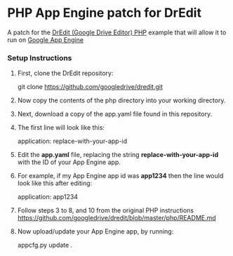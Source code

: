 PHP App Engine patch for DrEdit
===============================

A patch for the [DrEdit (Google Drive Editor) PHP](https://github.com/googledrive/dredit/tree/master/php) example that will allow it to run on [Google App Engine](http://cloud.google.com/appengine)

### Setup Instructions

1. First, clone the DrEdit repository:

    git clone https://github.com/googledrive/dredit.git

1. Now copy the contents of the php directory into your working directory.

1. Next, download a copy of the app.yaml file found in this repository.

1. The first line will look like this:

    application: replace-with-your-app-id

1. Edit the __app.yaml__ file, replacing the string __replace-with-your-app-id__ with the ID of your App Engine app.

1. For example, if my App Engine app id was __app1234__ then the line would look like this after editing:

    application: app1234

1. Follow steps 3 to 8, and 10 from the original PHP instructions https://github.com/googledrive/dredit/blob/master/php/README.md

1. Now upload/update your App Engine app, by running:

    appcfg.py update .
